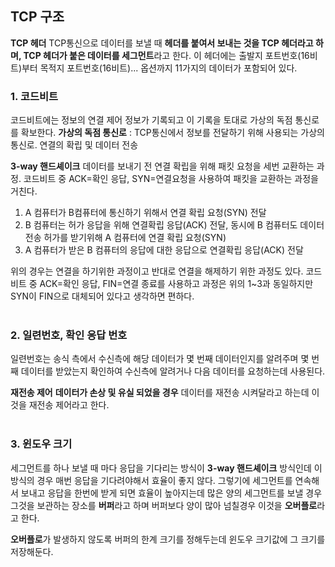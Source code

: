 ## TCP 구조

**TCP 헤더**
TCP통신으로 데이터를 보낼 때 **헤더를 붙여서 보내는 것을 TCP 헤더라고 하며, TCP 헤더가 붙은 데이터를 세그먼트**라고 한다.
이 헤더에는 출발지 포트번호(16비트)부터 목적지 포트번호(16비트)... 옵션까지 11가지의 데이터가 포함되어 있다.

### 1. 코드비트
코드비트에는 정보의 연결 제어 정보가 기록되고 이 기록을 토대로 가상의 독점 통신로를 확보한다.
**가상의 독점 통신로** : TCP통신에서 정보를 전달하기 위해 사용되는 가상의 통신로. 연결의 확립 및 데이터 전송

**3-way 핸드셰이크**
데이터를 보내기 전 연결 확립을 위해 패킷 요청을 세번 교환하는 과정.
코드비트 중 ACK=확인 응답, SYN=연결요청을 사용하여 패킷을 교환하는 과정을 거친다.

1. A 컴퓨터가 B컴퓨터에 통신하기 위해서 연결 확립 요청(SYN) 전달
2. B 컴퓨터는 허가 응답을 위해 연결확립 응답(ACK) 전달, 동시에 B 컴퓨터도 데이터 전송 허가를 받기위해 A 컴퓨터에 연결 확립 요청(SYN)
3. A 컴퓨터가 받은 B 컴퓨터의 응답에 대한 응답으로 연결확립 응답(ACK) 전달


위의 경우는 연결을 하기위한 과정이고 반대로 연결을 해제하기 위한 과정도 있다.
코드비트 중 ACK=확인 응답, FIN=연결 종료를 사용하고 과정은 위의 1~3과 동일하지만 SYN이 FIN으로 대체되어 있다고 생각하면 편하다.
<br/><br/>

### 2. 일련번호, 확인 응답 번호
일련번호는 송식 측에서 수신측에 해당 데이터가 몇 번째 데이터인지를 알려주며 몇 번째 데이터를 받았는지 확인하여 수신측에 알려거나 다음 데이터를 요청하는데 사용된다.

**재전송 제어**
**데이터가 손상 및 유실 되었을 경우** 데이터를 재전송 시켜달라고 하는데 이것을 재전송 제어라고 한다.
<br/><br/>

### 3. 윈도우 크기
세그먼트를 하나 보낼 때 마다 응답을 기다리는 방식이 **3-way 핸드셰이크** 방식인데 이 방식의 경우 매번 응답을 기다려야해서 효율이 좋지 않다. 
그렇기에 세그먼트를 연속해서 보내고 응답을 한번에 받게 되면 효율이 높아지는데 많은 양의 세그먼트를 보낼 경우 그것을 보관하는 장소를 **버퍼**라고 하며 버퍼보다 양이 많아 넘칠경우 이것을 **오버플로**라고 한다.

**오버플로**가 발생하지 않도록 버퍼의 한계 크기를 정해두는데 윈도우 크기값에 그 크기를 저장해둔다.